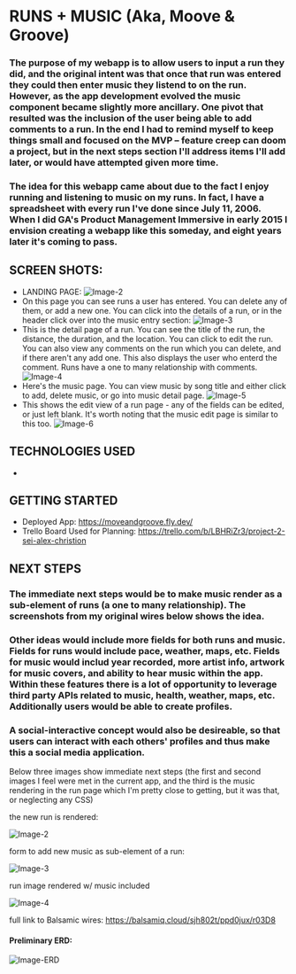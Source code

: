# RUNS + MUSIC (Aka, Moove & Groove)

### The purpose of my webapp is to allow users to input a run they did, and the original intent was that once that run was entered they could then enter music they listend to on the run. However, as the app development evolved the music component became slightly more ancillary. One pivot that resulted was the inclusion of the user being able to add comments to a run. In the end I had to remind myself to keep things small and focused on the MVP – feature creep can doom a project, but in the next steps section I'll address items I'll add later, or would have attempted given more time. 


### The idea for this webapp came about due to the fact I enjoy running and listening to music on my runs. In fact, I have a spreadsheet with every run I've done since July 11, 2006. When I did GA's Product Management Immersive in early 2015 I envision creating a webapp like this someday, and eight years later it's coming to pass. 

## SCREEN SHOTS:
- LANDING PAGE:
![Image-2](https://i.imgur.com/8gHUAsI.png)
- On this page you can see runs a user has entered. You can delete any of them, or add a new one. You can click into the details of a run, or in the header click over into the music entry section: 
![Image-3](https://i.imgur.com/qfCmJOm.png)
- This is the detail page of a run. You can see the title of the run, the distance, the duration, and the location. You can click to edit the run. You can also view any comments on the run which you can delete, and if there aren't any add one. This also displays the user who enterd the comment. Runs have a one to many relationship with comments. 
![Image-4](https://i.imgur.com/mURooyj.png)
- Here's the music page. You can view music by song title and either click to add, delete music, or go into music detail page. 
![Image-5](https://i.imgur.com/L7OXySU.png)
- This shows the edit view of a run page - any of the fields can be edited, or just left blank. It's worth noting that the music edit page is similar to this too. 
![Image-6](https://i.imgur.com/Tpc2dyp.png)

## TECHNOLOGIES USED
- 

## GETTING STARTED
- Deployed App: https://moveandgroove.fly.dev/
- Trello Board Used for Planning: https://trello.com/b/LBHRiZr3/project-2-sei-alex-christion

## NEXT STEPS

### The immediate next steps would be to make music render as a sub-element of runs (a one to many relationship). The screenshots from my original wires below shows the idea. 

### Other ideas would include more fields for both runs and music. Fields for runs would include pace, weather, maps, etc. Fields for music would includ year recorded, more artist info, artwork for music covers, and ability to hear music within the app. Within these features there is a lot of opportunity to leverage third party APIs related to music, health, weather, maps, etc. Additionally users would be able to create profiles. 

### A social-interactive concept would also be desireable, so that users can interact with each others' profiles and thus make this a social media application. 

Below three images show immediate next steps (the first and second images I feel were met in the current app, and the third is the music rendering in the run page which I'm pretty close to getting, but it was that, or neglecting any CSS)

the new run is rendered: 

![Image-2](https://i.imgur.com/BNAU1wi.png)

form to add new music as sub-element of a run: 

![Image-3](https://i.imgur.com/Tn3fOP5.png)

run image rendered w/ music included

![Image-4](https://i.imgur.com/zGEWhl8.png)

full link to Balsamic wires: https://balsamiq.cloud/sjh802t/ppd0jux/r03D8

#### Preliminary ERD: 

![Image-ERD](https://i.imgur.com/C5r4JSK.png)